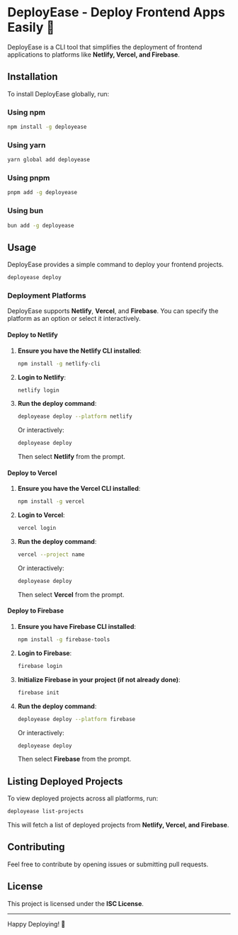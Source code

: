# DeployEase - Deploy Frontend Apps Easily 🚀

DeployEase is a CLI tool that simplifies the deployment of frontend applications to platforms like **Netlify, Vercel, and Firebase**.

## Installation

To install DeployEase globally, run:

### **Using npm**
```sh
npm install -g deployease
```
### **Using yarn**
```sh
yarn global add deployease
```
### **Using pnpm**
```sh
pnpm add -g deployease
```
### **Using bun**
```sh
bun add -g deployease
```

## Usage

DeployEase provides a simple command to deploy your frontend projects.

```sh
deployease deploy
```

### Deployment Platforms

DeployEase supports **Netlify**, **Vercel**, and **Firebase**. You can specify the platform as an option or select it interactively.

#### Deploy to Netlify

1. **Ensure you have the Netlify CLI installed**:
   ```sh
   npm install -g netlify-cli
   ```
2. **Login to Netlify**:
   ```sh
   netlify login
   ```
3. **Run the deploy command**:
   ```sh
   deployease deploy --platform netlify
   ```
   Or interactively:
   ```sh
   deployease deploy
   ```
   Then select **Netlify** from the prompt.

#### Deploy to Vercel

1. **Ensure you have the Vercel CLI installed**:
   ```sh
   npm install -g vercel
   ```
2. **Login to Vercel**:
   ```sh
   vercel login
   ```
3. **Run the deploy command**:
   ```sh
   vercel --project name
   ```
   Or interactively:
   ```sh
   deployease deploy
   ```
   Then select **Vercel** from the prompt.

#### Deploy to Firebase

1. **Ensure you have Firebase CLI installed**:
   ```sh
   npm install -g firebase-tools
   ```
2. **Login to Firebase**:
   ```sh
   firebase login
   ```
3. **Initialize Firebase in your project (if not already done)**:
   ```sh
   firebase init
   ```
4. **Run the deploy command**:
   ```sh
   deployease deploy --platform firebase
   ```
   Or interactively:
   ```sh
   deployease deploy
   ```
   Then select **Firebase** from the prompt.

## Listing Deployed Projects

To view deployed projects across all platforms, run:

```sh
deployease list-projects
```

This will fetch a list of deployed projects from **Netlify, Vercel, and Firebase**.

## Contributing

Feel free to contribute by opening issues or submitting pull requests.

## License

This project is licensed under the **ISC License**.

---
Happy Deploying! 🚀
